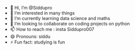- 👋 Hi, I’m @Siddupro
- 👀 I’m interested in many things
- 🌱 I’m currently learning data science and maths
- 💞️ I’m looking to collaborate on coding projects on python
- 📫 How to reach me : insta Siddupro007
- 😄 Pronouns: siddu
- ⚡ Fun fact: studying is fun

<!---
Siddupro/Siddupro is a ✨ special ✨ repository because its `README.md` (this file) appears on your GitHub profile.
You can click the Preview link to take a look at your changes.
--->
